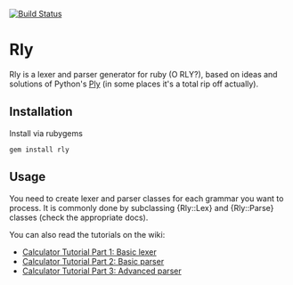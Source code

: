 [![Build Status](https://secure.travis-ci.org/farcaller/rly.png?branch=master)](http://travis-ci.org/farcaller/rly)

# Rly

Rly is a lexer and parser generator for ruby (O RLY?), based on ideas and solutions of
Python's [Ply](http://www.dabeaz.com/ply/) (in some places it's a total rip off actually).

## Installation

Install via rubygems

    gem install rly

## Usage

You need to create lexer and parser classes for each grammar you want to process.
It is commonly done by subclassing {Rly::Lex} and {Rly::Parse} classes (check the
appropriate docs).

You can also read the tutorials on the wiki:

 * [Calculator Tutorial Part 1: Basic lexer](https://github.com/farcaller/rly/wiki/Calculator-Tutorial-Part-1:-Basic-lexer)
 * [Calculator Tutorial Part 2: Basic parser](https://github.com/farcaller/rly/wiki/Calculator-Tutorial-Part-2:-Basic-parser)
 * [Calculator Tutorial Part 3: Advanced parser](https://github.com/farcaller/rly/wiki/Calculator-Tutorial-Part-3:-Advanced-parser)
